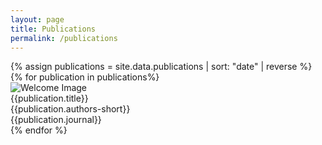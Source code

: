 ```yaml
---
layout: page
title: Publications
permalink: /publications
---
```




<div class="publication-container"> 
  <div class="publications">
    {% assign publications = site.data.publications | sort: "date" | reverse %}
    {% for publication in publications%}
    <div class="publication">
        <div class="publication-picture">
            <img src="assets/publications_pictures/{{publication.picture-path}}" alt="Welcome Image">
        </div>
        <div class="publication-info">
            <div class="title">{{publication.title}}</div>
            <div class="authors">
                {{publication.authors-short}}
            </div>
            <div class="journal">{{publication.journal}}</div>
        </div>
    </div>
    {% endfor %}
  </div>
</div>
